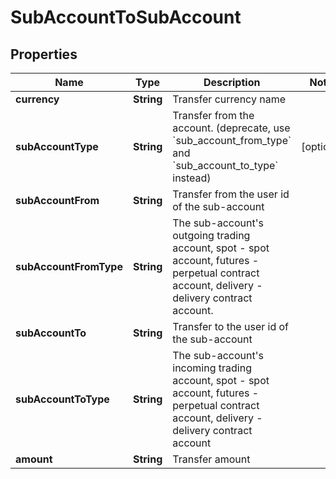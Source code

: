 
# SubAccountToSubAccount

## Properties

Name | Type | Description | Notes
------------ | ------------- | ------------- | -------------
**currency** | **String** | Transfer currency name | 
**subAccountType** | **String** | Transfer from the account. (deprecate, use &#x60;sub_account_from_type&#x60; and &#x60;sub_account_to_type&#x60; instead) |  [optional]
**subAccountFrom** | **String** | Transfer from the user id of the sub-account | 
**subAccountFromType** | **String** | The sub-account&#39;s outgoing trading account, spot - spot account, futures - perpetual contract account, delivery - delivery contract account. | 
**subAccountTo** | **String** | Transfer to the user id of the sub-account | 
**subAccountToType** | **String** | The sub-account&#39;s incoming trading account, spot - spot account, futures - perpetual contract account, delivery - delivery contract account | 
**amount** | **String** | Transfer amount | 

